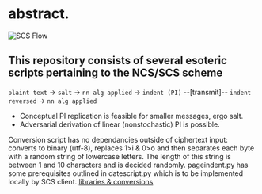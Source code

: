 # abstract. 

![SCS Flow](https://user-images.githubusercontent.com/63919494/117139606-59564580-ada4-11eb-9de8-125923daa191.png)

## This repository consists of several esoteric scripts pertaining to the NCS/SCS scheme 

`plaint text` -> `salt` -> `nn alg applied` -> `indent (PI)` --[transmit]-- `indent reversed` -> `nn alg applied`
- Conceptual PI replication is feasible for smaller messages, ergo salt. 
- Adversarial derivation of linear (nonstochastic) PI is possible.


Conversion script has no dependancies outside of ciphertext input: converts to binary (utf-8), replaces 1>i & 0>o and then separates each byte with a random string of lowercase letters. The length of this string is between 1 and 10 characters and is decided randomly.
pageindent.py has some prerequisites outlined in datescript.py which is to be implemented locally by SCS client. [libraries & conversions](https://blog.finxter.com/python-convert-unicode-to-bytes-ascii-utf-8-raw-string/)



